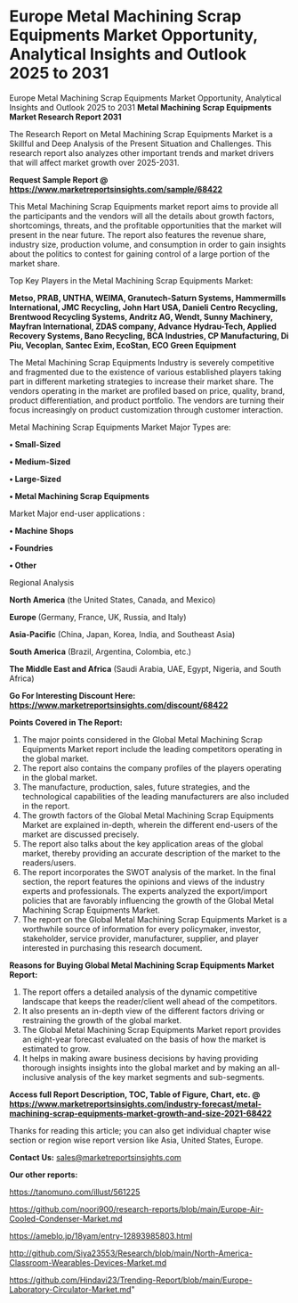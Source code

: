 # Europe Metal Machining Scrap Equipments Market Opportunity, Analytical Insights and Outlook 2025 to 2031
 Europe Metal Machining Scrap Equipments Market Opportunity, Analytical Insights and Outlook 2025 to 2031
<strong>Metal Machining Scrap Equipments Market Research Report 2031</strong>

The Research Report on Metal Machining Scrap Equipments Market is a Skillful and Deep Analysis of the Present Situation and Challenges. This research report also analyzes other important trends and market drivers that will affect market growth over 2025-2031.

<strong>Request Sample Report @ <a href=https://www.marketreportsinsights.com/sample/68422>https://www.marketreportsinsights.com/sample/68422</a></strong>

This Metal Machining Scrap Equipments market report aims to provide all the participants and the vendors will all the details about growth factors, shortcomings, threats, and the profitable opportunities that the market will present in the near future. The report also features the revenue share, industry size, production volume, and consumption in order to gain insights about the politics to contest for gaining control of a large portion of the market share.

Top Key Players in the Metal Machining Scrap Equipments Market:

<strong>Metso, PRAB, UNTHA, WEIMA, Granutech-Saturn Systems, Hammermills International, JMC Recycling, John Hart USA, Danieli Centro Recycling, Brentwood Recycling Systems, Andritz AG, Wendt, Sunny Machinery, Mayfran International, ZDAS company, Advance Hydrau-Tech, Applied Recovery Systems, Bano Recycling, BCA Industries, CP Manufacturing, Di Piu, Vecoplan, Santec Exim, EcoStan, ECO Green Equipment</strong>

The Metal Machining Scrap Equipments Industry is severely competitive and fragmented due to the existence of various established players taking part in different marketing strategies to increase their market share. The vendors operating in the market are profiled based on price, quality, brand, product differentiation, and product portfolio. The vendors are turning their focus increasingly on product customization through customer interaction.

Metal Machining Scrap Equipments Market Major Types are:

<strong>• Small-Sized

• Medium-Sized

• Large-Sized

• Metal Machining Scrap Equipments</strong>

Market Major end-user applications :

<strong>• Machine Shops

• Foundries

• Other</strong>

Regional Analysis

</u><strong><b>North America</b></strong> (the United States, Canada, and Mexico)

<strong><b>Europe </b></strong>(Germany, France, UK, Russia, and Italy)

<strong><b>Asia-Pacific</b></strong> (China, Japan, Korea, India, and Southeast Asia)

<strong><b>South America</b></strong> (Brazil, Argentina, Colombia, etc.)

<strong><b>The Middle East and Africa</b></strong> (Saudi Arabia, UAE, Egypt, Nigeria, and South Africa)

<strong>Go For Interesting Discount Here: <a href=https://www.marketreportsinsights.com/discount/68422>https://www.marketreportsinsights.com/discount/68422</a></strong>

<strong>Points Covered in The Report:</strong>
<ol>
  <li>The major points considered in the Global Metal Machining Scrap Equipments Market report include the leading competitors operating in the global market.</li>
  <li>The report also contains the company profiles of the players operating in the global market.</li>
  <li>The manufacture, production, sales, future strategies, and the technological capabilities of the leading manufacturers are also included in the report.</li>
  <li>The growth factors of the Global Metal Machining Scrap Equipments Market are explained in-depth, wherein the different end-users of the market are discussed precisely.</li>
  <li>The report also talks about the key application areas of the global market, thereby providing an accurate description of the market to the readers/users.</li>
  <li>The report incorporates the SWOT analysis of the market. In the final section, the report features the opinions and views of the industry experts and professionals. The experts analyzed the export/import policies that are favorably influencing the growth of the Global Metal Machining Scrap Equipments Market.</li>
  <li>The report on the Global Metal Machining Scrap Equipments Market is a worthwhile source of information for every policymaker, investor, stakeholder, service provider, manufacturer, supplier, and player interested in purchasing this research document.</li>
</ol>
<strong>Reasons for Buying Global Metal Machining Scrap Equipments Market Report:</strong>

<ol>
  <li>The report offers a detailed analysis of the dynamic competitive landscape that keeps the reader/client well ahead of the competitors.</li>
  <li>It also presents an in-depth view of the different factors driving or restraining the growth of the global market.</li>
  <li>The Global Metal Machining Scrap Equipments Market report provides an eight-year forecast evaluated on the basis of how the market is estimated to grow.</li>
  <li>It helps in making aware business decisions by having providing thorough insights insights into the global market and by making an all-inclusive analysis of the key market segments and sub-segments.</li>
</ol>
<strong>Access full Report Description, TOC, Table of Figure, Chart, etc. @ <a href=https://www.marketreportsinsights.com/industry-forecast/metal-machining-scrap-equipments-market-growth-and-size-2021-68422>https://www.marketreportsinsights.com/industry-forecast/metal-machining-scrap-equipments-market-growth-and-size-2021-68422</a></strong>


Thanks for reading this article; you can also get individual chapter wise section or region wise report version like Asia, United States, Europe.

<strong>Contact Us:</strong>
sales@marketreportsinsights.com

<strong>Our other reports:</strong>

<a href=https://tanomuno.com/illust/561225>https://tanomuno.com/illust/561225</a>

<a href=https://github.com/noori900/research-reports/blob/main/Europe-Air-Cooled-Condenser-Market.md>https://github.com/noori900/research-reports/blob/main/Europe-Air-Cooled-Condenser-Market.md</a>

<a href=https://ameblo.jp/18yam/entry-12893985803.html>https://ameblo.jp/18yam/entry-12893985803.html</a>

<a href=http://github.com/Siya23553/Research/blob/main/North-America-Classroom-Wearables-Devices-Market.md>http://github.com/Siya23553/Research/blob/main/North-America-Classroom-Wearables-Devices-Market.md</a>

<a href=https://github.com/Hindavi23/Trending-Report/blob/main/Europe-Laboratory-Circulator-Market.md>https://github.com/Hindavi23/Trending-Report/blob/main/Europe-Laboratory-Circulator-Market.md</a>"
